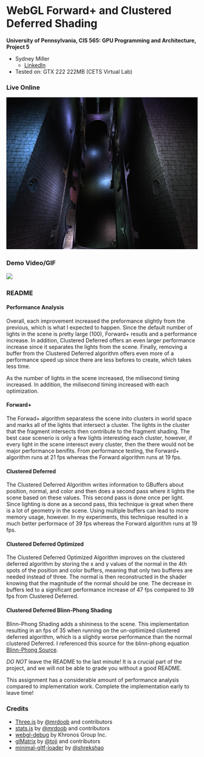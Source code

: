 WebGL Forward+ and Clustered Deferred Shading
======================

**University of Pennsylvania, CIS 565: GPU Programming and Architecture, Project 5**

* Sydney Miller
  * [LinkedIn](https://www.linkedin.com/in/sydney-miller-upenn/)
* Tested on: GTX 222 222MB (CETS Virtual Lab)

### Live Online

[![](img/thumb.png)](http://TODO.github.io/Project5-WebGL-Forward-Plus-and-Clustered-Deferred)

### Demo Video/GIF

[![](img/video.png)](TODO)

### README

#### Performance Analysis

Overall, each improvement increased the preformance slightly from the previous, which is what I expected to happen. Since the default number of lights in the scene is pretty large (100), Forward+ resutls and a performance increase. In addition, Clustered Deferred offers an even larger performance increase since it separates the lights from the scene. Finally, removing a buffer from the Clustered Deferred algorithm offers even more of a performance speed up since there are less befores to create, which takes less time. 


As the number of lights in the scene increased, the milisecond timing increased. In addition, the milisecond timing increased with each optimization. 

#### Forward+ 

The Forwad+ algorithm separatess the scene inito clusters in world space and marks all of the lights that intersect a cluster. The lights in the cluster that the fragment intersects then contribute to the fragment shading. The best case scenerio is only a few lights interesting each cluster, however, if every light in the scene interesct every cluster, then the there would not be major performance benifits. From performance testing, the Forward+ algorithm runs at 21 fps whereas the Forward algorithm runs at 19 fps. 

#### Clustered Deferred

The Clustered Deferred Algorithm writes information to GBuffers about position, normal, and color and then does a second pass where it lights the scene based on these values. This second pass is done once per light. Since lighting is done as a second pass, this technique is great when there is a lot of geometry in the scene. Using multiple buffers can lead to more memory usage, however. In my experiments, this technique resulted in a much better performace of 39 fps whereas the Forward algorithm runs at 19 fps. 

#### Clustered Deferred Optimized

The Clustered Deferred Optimized Algorithm improves on the clustered deferred algorithm by storing the x and y values of the normal in the 4th spots of the position and color buffers, meaning that only two bufferes are needed instead of three. The normal is then reconstructed in the shader knowing that the magnitude of the normal should be one. The decrease in buffers led to a significant performance increase of 47 fps compared to 39 fps from Clustered Deferred. 

#### Clustered Deferred Blinn-Phong Shading

Blinn-Phong Shading adds a shininess to the scene. This implementation resulting in an fps of 35 when running on the un-optiimized clustered deferred algorithm, which is a slightly worse performance than the normal clustered Deferred. I referenced this source for the blinn-phong equation [Blinn-Phong Source](https://learnopengl.com/Advanced-Lighting/Advanced-Lighting).

*DO NOT* leave the README to the last minute! It is a crucial part of the
project, and we will not be able to grade you without a good README.

This assignment has a considerable amount of performance analysis compared
to implementation work. Complete the implementation early to leave time!


### Credits

* [Three.js](https://github.com/mrdoob/three.js) by [@mrdoob](https://github.com/mrdoob) and contributors
* [stats.js](https://github.com/mrdoob/stats.js) by [@mrdoob](https://github.com/mrdoob) and contributors
* [webgl-debug](https://github.com/KhronosGroup/WebGLDeveloperTools) by Khronos Group Inc.
* [glMatrix](https://github.com/toji/gl-matrix) by [@toji](https://github.com/toji) and contributors
* [minimal-gltf-loader](https://github.com/shrekshao/minimal-gltf-loader) by [@shrekshao](https://github.com/shrekshao)
